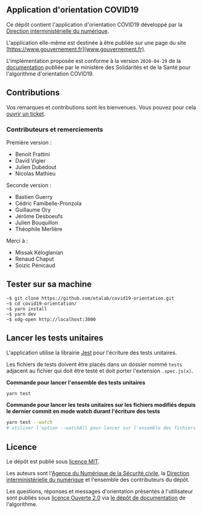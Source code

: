 ## Application d'orientation COVID19

Ce dépôt contient l'application d'orientation COVID19 développé par la [Direction interministérielle du numérique](https://www.numerique.gouv.fr/).

L'application elle-même est destinée à être publiée sur une page du site [https://www.gouvernement.fr](www.gouvernement.fr).

L'implémentation proposée est conforme à la version `2020-04-29` de la [documentation](https://delegation-numerique-en-sante.github.io/covid19-algorithme-orientation/) publiée par le ministère des Solidarités et de la Santé pour l'algorithme d'orientation COVID19.

## Contributions

Vos remarques et contributions sont les bienvenues. Vous pouvez pour cela [ouvrir un ticket](https://github.com/etalab/covid19-orientation/issues).

### Contributeurs et remerciements

Première version :

- Benoit Frattini
- David Vigier
- Julien Dubedout
- Nicolas Mathieu

Seconde version :

- Bastien Guerry
- Cédric Famibelle-Pronzola
- Guillaume Ory
- Jérôme Desboeufs
- Julien Bouquillon
- Théophile Merlière

Merci à :

- Missak Kéloglanian
- Renaud Chaput
- Soizic Pénicaud

## Tester sur sa machine

    ~$ git clone https://github.com/etalab/covid19-orientation.git
    ~$ cd covid19-orientation/
    ~$ yarn install
    ~$ yarn dev
    ~$ xdg-open http://localhost:3000

## Lancer les tests unitaires

L'application utilise la librairie [Jest](https://jestjs.io/) pour l'écriture des tests unitaires.

Les fichiers de tests doivent être placés dans un dossier nommé `tests` adjacent au fichier qui doit être testé et doit porter l'extension `.spec.js(x)`.

**Commande pour lancer l'ensemble des tests unitaires**

```bash
yarn test
```

**Commande pour lancer les tests unitaires sur les fichiers modifiés depuis le dernier commit en mode watch durant l'écriture des tests**

```bash
yarn test --watch
# utiliser l'option --watchAll pour lancer sur l'ensemble des fichiers
```

## Licence

Le dépôt est publié sous [licence MIT](LICENSE).

Les auteurs sont l'[Agence du Numérique de la Sécurité civile](https://www.interieur.gouv.fr/Le-ministere/Securite-civile), la [Direction interministérielle du numérique](https://www.numerique.gouv.fr/) et l'ensemble des contributeurs du dépôt.

Les questions, réponses et messages d'orientation présentés à l'utilisateur sont publiés sous [licence Ouverte 2.0](https://spdx.org/licenses/etalab-2.0.html) via [le dépôt de documentation](https://github.com/Delegation-numerique-en-sante/covid19-algorithme-orientation/) de l'algorithme.
